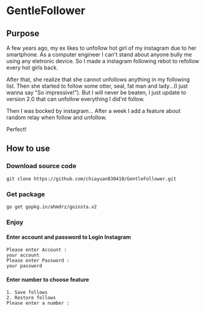 # GentleFollower
## Purpose
A few years ago, my ex likes to unfollow hot girl of my instagram due to her smartphone. As a computer engineer I can't stand about anyone bully me using any eletronic device. So I made a instagram following rebot to refollow every hot girls back.

After that, she realize that she cannot unfollows anything in my following list. Then she started to follow some otter, seal, fat man and lady...(I just wanna say "So impressive!"). But I will never be beaten, I just update to version 2.0 that can unfollow everything I did'nt follow. 

Then I was bocked by instagram... After a week I add a feature about random relay when follow and unfollow.

Perfect!

## How to use
### Download source code
`git clone https://github.com/chiayuan830410/GentleFollower.git`
### Get package
`go get gopkg.in/ahmdrz/goinsta.v2`
### Enjoy
#### Enter account and password to Login Instagram
```
Please enter Account :
your account
Please enter Password :
your password
```
#### Enter number to choose feature
```
1. Save follows
2. Restore follows
Please enter a number :
```


